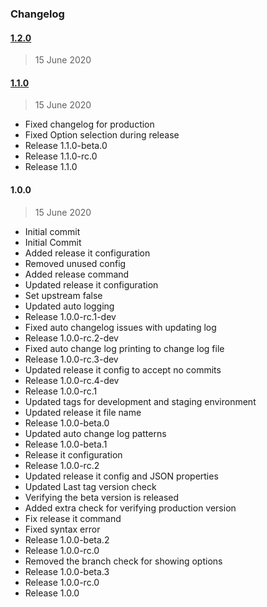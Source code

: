### Changelog

#### [1.2.0](https://github.com/ravindrapalli33/release-it-testing/compare/v1.1.0...v1.2.0)

> 15 June 2020

#### [1.1.0](https://github.com/ravindrapalli33/release-it-testing/compare/v1.0.0...v1.1.0)

> 15 June 2020

- Fixed changelog for production
- Fixed Option selection during release
- Release 1.1.0-beta.0
- Release 1.1.0-rc.0
- Release 1.1.0

#### 1.0.0

> 15 June 2020

- Initial commit
- Initial Commit
- Added release it configuration
- Removed unused config
- Added release command
- Updated release it configuration
- Set upstream false
- Updated auto logging
- Release 1.0.0-rc.1-dev
- Fixed auto changelog issues with updating log
- Release 1.0.0-rc.2-dev
- Fixed auto change log printing to change log file
- Release 1.0.0-rc.3-dev
- Updated release it config to accept no commits
- Release 1.0.0-rc.4-dev
- Release 1.0.0-rc.1
- Updated tags for development and staging environment
- Updated release it file name
- Release 1.0.0-beta.0
- Updated auto change log patterns
- Release 1.0.0-beta.1
- Release it configuration
- Release 1.0.0-rc.2
- Updated release it config and JSON properties
- Updated Last tag version check
- Verifying the beta version is released
- Added extra check for verifying production version
- Fix release it command
- Fixed syntax error
- Release 1.0.0-beta.2
- Release 1.0.0-rc.0
- Removed the branch check for showing options
- Release 1.0.0-beta.3
- Release 1.0.0-rc.0
- Release 1.0.0
